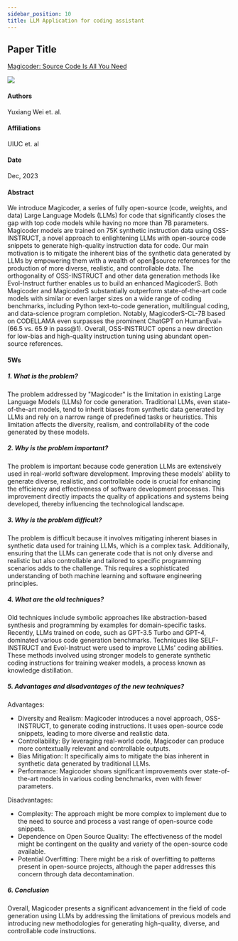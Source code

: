 ```yaml
---
sidebar_position: 10
title: LLM Application for coding assistant
---
```


## Paper Title
[Magicoder: Source Code Is All You Need](https://github.com/weijiang2023/Suanfamama-kb/blob/main/kb/computer.science/CODER.2312.02120v1.pdf)

![](./20231205/fig.1.png)

#### Authors
Yuxiang Wei et. al.

#### Affiliations
UIUC et. al

#### Date
Dec, 2023

#### Abstract
We introduce Magicoder, a series of fully open-source (code, weights, and data) Large Language Models (LLMs) for code that significantly closes the gap with top code models while having no more than 7B parameters. Magicoder models are trained on 75K synthetic instruction data using OSS-INSTRUCT, a novel approach to enlightening LLMs with open-source code snippets to generate high-quality instruction data for code. Our main motivation is to mitigate the inherent bias of the synthetic data generated by LLMs by empowering them with a wealth of opensource references for the production of more diverse, realistic, and controllable data. The orthogonality of OSS-INSTRUCT and other data generation methods like Evol-Instruct further enables us to build an enhanced MagicoderS. Both Magicoder and MagicoderS substantially outperform state-of-the-art code models with similar or even larger sizes on a wide range of coding benchmarks, including Python text-to-code generation, multilingual coding, and data-science program completion. Notably, MagicoderS-CL-7B based on CODELLAMA even surpasses the prominent ChatGPT on HumanEval+ (66.5 vs. 65.9 in pass@1). Overall, OSS-INSTRUCT opens a new direction for low-bias and high-quality instruction tuning using abundant open-source references.

#### 5Ws
##### 1. What is the problem?
The problem addressed by "Magicoder" is the limitation in existing Large Language Models (LLMs) for code generation. Traditional LLMs, even state-of-the-art models, tend to inherit biases from synthetic data generated by LLMs and rely on a narrow range of predefined tasks or heuristics. This limitation affects the diversity, realism, and controllability of the code generated by these models.

##### 2. Why is the problem important?
The problem is important because code generation LLMs are extensively used in real-world software development. Improving these models' ability to generate diverse, realistic, and controllable code is crucial for enhancing the efficiency and effectiveness of software development processes. This improvement directly impacts the quality of applications and systems being developed, thereby influencing the technological landscape.

##### 3. Why is the problem difficult?
The problem is difficult because it involves mitigating inherent biases in synthetic data used for training LLMs, which is a complex task. Additionally, ensuring that the LLMs can generate code that is not only diverse and realistic but also controllable and tailored to specific programming scenarios adds to the challenge. This requires a sophisticated understanding of both machine learning and software engineering principles.

##### 4. What are the old techniques?
Old techniques include symbolic approaches like abstraction-based synthesis and programming by examples for domain-specific tasks. Recently, LLMs trained on code, such as GPT-3.5 Turbo and GPT-4, dominated various code generation benchmarks. Techniques like SELF-INSTRUCT and Evol-Instruct were used to improve LLMs' coding abilities. These methods involved using stronger models to generate synthetic coding instructions for training weaker models, a process known as knowledge distillation.

##### 5. Advantages and disadvantages of the new techniques?
Advantages:
* Diversity and Realism: Magicoder introduces a novel approach, OSS-INSTRUCT, to generate coding instructions. It uses open-source code snippets, leading to more diverse and realistic data.
* Controllability: By leveraging real-world code, Magicoder can produce more contextually relevant and controllable outputs.
* Bias Mitigation: It specifically aims to mitigate the bias inherent in synthetic data generated by traditional LLMs.
* Performance: Magicoder shows significant improvements over state-of-the-art models in various coding benchmarks, even with fewer parameters.

Disadvantages:
* Complexity: The approach might be more complex to implement due to the need to source and process a vast range of open-source code snippets.
* Dependence on Open Source Quality: The effectiveness of the model might be contingent on the quality and variety of the open-source code available.
* Potential Overfitting: There might be a risk of overfitting to patterns present in open-source projects, although the paper addresses this concern through data decontamination.

##### 6. Conclusion
Overall, Magicoder presents a significant advancement in the field of code generation using LLMs by addressing the limitations of previous models and introducing new methodologies for generating high-quality, diverse, and controllable code instructions.
